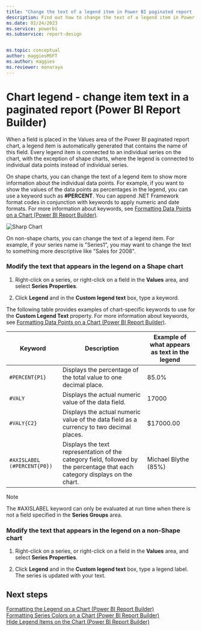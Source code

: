 ```yaml
---
title: "Change the text of a legend item in Power BI paginated report | Microsoft Docs"
description: Find out how to change the text of a legend item in Power BI paginated report to show more information about the individual data points in Power BI Report Builder.
ms.date: 02/24/2023
ms.service: powerbi
ms.subservice: report-design


ms.topic: conceptual
author: maggiesMSFT
ms.author: maggies
ms.reviewer: monaraya
---
```

# Chart legend - change item text in a paginated report (Power BI Report Builder)

  When a field is placed in the Values area of the Power BI paginated report chart, a legend item is automatically generated that contains the name of this field. Every legend item is connected to an individual series on the chart, with the exception of shape charts, where the legend is connected to individual data points instead of individual series.  
  
 On shape charts, you can change the text of a legend item to show more information about the individual data points. For example, if you want to show the values of the data points as percentages in the legend, you can use a keyword such as **#PERCENT**. You can append .NET Framework format codes in conjunction with keywords to apply numeric and date formats. For more information about keywords, see [Formatting Data Points on a Chart &#40;Power BI Report Builder&#41;](/paginated-reports/report-design/visualizations/formatting-data-points-on-a-chart-report-builder-and-ssrs).  
  
 ![Sharp Chart](../media/paginated-reports-visualizations/sharpchart.png "Sharp Chart")  
  
 On non-shape charts, you can change the text of a legend item. For example, if your series name is "Series1", you may want to change the text to something more descriptive like "Sales for 2008".  
  
  
### Modify the text that appears in the legend on a Shape chart  
  
1.  Right-click on a series, or right-click on a field in the **Values** area, and select **Series Properties**.  
  
2.  Click **Legend** and in the **Custom legend text** box, type a keyword.  
  
 The following table provides examples of chart-specific keywords to use for the **Custom Legend Text** property. For more information about keywords, see [Formatting Data Points on a Chart &#40;Power BI Report Builder&#41;](/paginated-reports/report-design/visualizations/formatting-data-points-on-a-chart-report-builder-and-ssrs).  
  
|Keyword|Description|Example of what appears as text in the legend|  
|-------------|-----------------|---------------------------------------------------|  
|`#PERCENT{P1}`|Displays the percentage of the total value to one decimal place.|85.0%|  
|`#VALY`|Displays the actual numeric value of the data field.|17000|  
|`#VALY{C2}`|Displays the actual numeric value of the data field as a currency to two decimal places.|$17000.00|  
|`#AXISLABEL (#PERCENT{P0})`|Displays the text representation of the category field, followed by the percentage that each category displays on the chart.|Michael Blythe (85%)|  
  
> [!NOTE]  
>  The #AXISLABEL keyword can only be evaluated at run time when there is not a field specified in the **Series Groups** area.  
  
### Modify the text that appears in the legend on a non-Shape chart  
  
1.  Right-click on a series, or right-click on a field in the **Values** area, and select **Series Properties**.  
  
2.  Click **Legend** and in the **Custom legend text** box, type a legend label. The series is updated with your text.  
  
## Next steps  
 [Formatting the Legend on a Chart &#40;Power BI Report Builder&#41;](/paginated-reports/report-design/visualizations/chart-legend-formatting-report-builder)   
 [Formatting Series Colors on a Chart &#40;Power BI Report Builder&#41;](/paginated-reports/report-design/visualizations/formatting-series-colors-on-a-chart-report-builder-and-ssrs)   
 [Hide Legend Items on the Chart &#40;Power BI Report Builder&#41;](/paginated-reports/report-design/visualizations/chart-legend-hide-items-report-builder)  
  